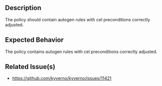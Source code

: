 ## Description

The policy should contain autogen rules with cel preconditions correctly adjusted.

## Expected Behavior

The policy contains autogen rules with cel preconditions correctly adjusted.

## Related Issue(s)

- https://github.com/kyverno/kyverno/issues/11421
